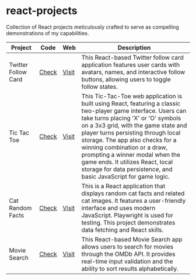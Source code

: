# react-projects
Collection of React projects meticulously crafted to serve as compelling demonstrations of my capabilities.

| Project | Code | Web | Description | 
|-|-|-|-|
| Twitter Follow Card | [Check](https://github.com/dagonib/react-projects/tree/main/curso-midudev/twitter-follow-card) | [Visit](https://onx.la/38aee) | This React-based Twitter follow card application features user cards with avatars, names, and interactive follow buttons, allowing users to toggle follow states. | 
| Tic Tac Toe | [Check](https://github.com/dagonib/react-projects/tree/main/curso-midudev/tic-tac-toe) | [Visit](https://653a83c86329f30eebaf2414--magical-sprinkles-8a581e.netlify.app/) | This Tic-Tac-Toe web application is built using React, featuring a classic two-player game interface. Users can take turns placing 'X' or 'O' symbols on a 3x3 grid, with the game state and player turns persisting through local storage. The app also checks for a winning combination or a draw, prompting a winner modal when the game ends. It utilizes React, local storage for data persistence, and basic JavaScript for game logic. |
| Cat Random Facts | [Check](https://github.com/dagonib/react-projects/tree/main/curso-midudev/cat-random-facts) | [Visit](https://653ad6f8ebd8d81fe9450ae1--delightful-valkyrie-0e7065.netlify.app/) | This is a React application that displays random cat facts and related cat images. It features a user-friendly interface and uses modern JavaScript. Playwright is used for testing. This project demonstrates data fetching and React skills. |
| Movie Search | [Check](https://github.com/dagonib/react-projects/tree/main/curso-midudev/movie-search) | [Visit](https://653ce709b4c3ec73da263333--resilient-alpaca-380722.netlify.app/) | This React-based Movie Search app allows users to search for movies through the OMDb API. It provides real-time input validation and the ability to sort results alphabetically. |
